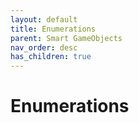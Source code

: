 ```yaml
---
layout: default
title: Enumerations
parent: Smart GameObjects
nav_order: desc
has_children: true
---
```


# Enumerations
